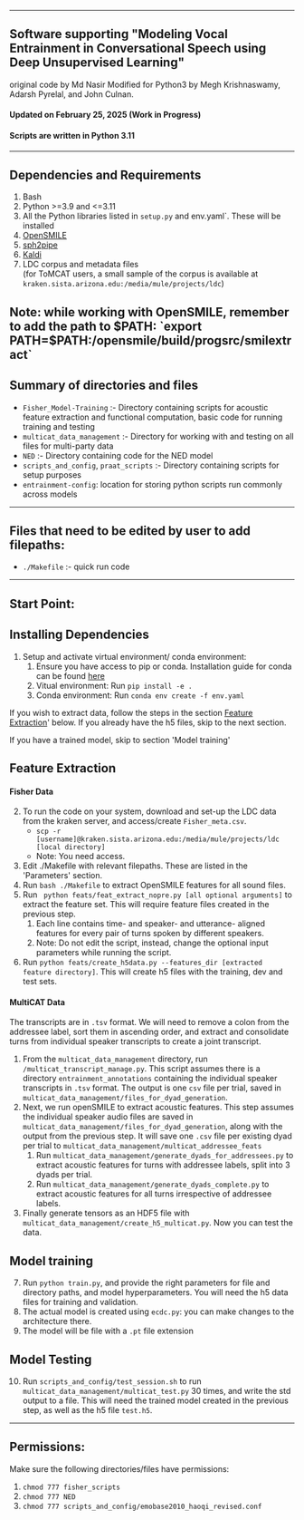 ------------------------------------------------------------------------------------------
Software supporting "Modeling Vocal Entrainment in Conversational Speech using Deep Unsupervised Learning"
------------------------------------------------------------------------------------------

original code by Md Nasir 
Modified for Python3 by Megh Krishnaswamy, Adarsh Pyrelal, and John Culnan.


#### Updated on February 25, 2025 (Work in Progress)

#### Scripts are written in Python 3.11


------------
Dependencies and Requirements
------------
1. Bash
2. Python >=3.9 and <=3.11
3. All the Python libraries listed in `setup.py` and env.yaml`. These will be installed 
4. [OpenSMILE](https://github.com/audeering/opensmile)
5. [sph2pipe](https://github.com/burrmill/sph2pipe)
6. [Kaldi](https://kaldi-asr.org)
4. LDC corpus and metadata files <br>(for ToMCAT users, a small sample of the corpus is available at `kraken.sista.arizona.edu:/media/mule/projects/ldc`)

Note: while working with OpenSMILE, remember to add the path to $PATH: `export PATH=$PATH:<path to opensmile dir>/opensmile/build/progsrc/smilextract`
------------------------
Summary of directories and files
--------------------------------

- `Fisher_Model-Training` :- Directory containing scripts for acoustic feature extraction and functional computation, basic code for running training and testing
- `multicat_data_management` :- Directory for working with and testing on all files for multi-party data
- `NED` :- Directory containing code for the NED model
- `scripts_and_config`, `praat_scripts` :- Directory containing scripts for setup purposes
- `entrainment-config`: location for storing python scripts run commonly across models

------------------------
Files that need to be edited by user to add filepaths:
------------------------

- `./Makefile` :- quick run code

------------------------
Start Point:
------------------------
## Installing Dependencies
1. Setup and activate virtual environment/ conda environment:
    1. Ensure you have access to pip or conda. Installation guide for conda can be found [here](https://docs.conda.io/projects/conda/en/latest/user-guide/install/linux.html)
    2. Vitual environment: Run `pip install -e .`
    3. Conda environment: Run `conda env create -f env.yaml`

If you wish to extract data, follow the steps in the section [Feature Extraction](#feature-extraction)' below. If you already have the h5 files, skip to the next section.

If you have a trained model, skip to section 'Model training'   

## Feature Extraction

#### Fisher Data

2. To run the code on your system, download and set-up the LDC data from the kraken server, and access/create `Fisher_meta.csv`.
    -   `scp -r [username]@kraken.sista.arizona.edu:/media/mule/projects/ldc [local directory]`
    -   Note: You need access.
3. Edit ./Makefile with relevant filepaths. These are listed in the 'Parameters' section.
4. Run `bash ./Makefile` to extract OpenSMILE features for all sound files.
5. Run ` python feats/feat_extract_nopre.py [all optional arguments]` to extract the feature set. This will require feature files created in the previous step.
    1. Each line contains time- and speaker- and utterance- aligned features for every pair of turns spoken by different speakers.
    2. Note: Do not edit the script, instead, change the optional input parameters while running the script.
6. Run `python feats/create_h5data.py --features_dir [extracted feature directory]`. This will create h5 files with the training, dev and test sets.

#### MultiCAT Data

The transcripts are in `.tsv` format. We will need to remove a colon from the addressee label, sort them in ascending order, and extract and consolidate turns from individual speaker transcripts to create a joint transcript.

1. From the `multicat_data_management` directory, run `/multicat_transcript_manage.py`. This script assumes there is a directory   `entrainment_annotations` containing the individual speaker transcripts in `.tsv` format. The output is one `csv` file per trial, saved in `multicat_data_management/files_for_dyad_generation`.
2. Next, we run openSMILE to extract acoustic features. This step assumes the individual speaker audio files are saved in `multicat_data_management/files_for_dyad_generation`, along with the output from the previous step. It will save one `.csv` file per existing dyad per trial to `multicat_data_management/multicat_addressee_feats`
    1. Run `multicat_data_management/generate_dyads_for_addressees.py` to extract acoustic features for turns with addressee labels, split into 3 dyads per trial. 
    2. Run `multicat_data_management/generate_dyads_complete.py` to extract acoustic features for all turns irrespective of addressee labels.
3. Finally generate tensors as an HDF5 file with `multicat_data_management/create_h5_multicat.py`. Now you can test the data.

## Model training
7. Run `python train.py`, and provide the right parameters for file and directory paths, and model hyperparameters. You will need the h5 data files for training and validation.
8. The actual model is created using `ecdc.py`: you can make changes to the architecture there.
9. The model will be file with a `.pt` file extension

## Model Testing
10. Run `scripts_and_config/test_session.sh` to run `multicat_data_management/multicat_test.py` 30 times, and write the std output to a file. This will need the trained model created in the previous step, as well as the h5 file `test.h5`.

------------------------
Permissions:
------------------------
Make sure the following directories/files have permissions:
1. `chmod 777 fisher_scripts`
2. `chmod 777 NED`
3. `chmod 777 scripts_and_config/emobase2010_haoqi_revised.conf`